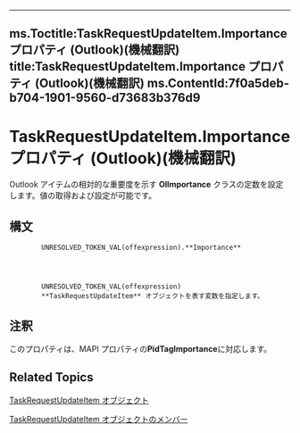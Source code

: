 

---
ms.Toctitle:TaskRequestUpdateItem.Importance プロパティ (Outlook)(機械翻訳)
title:TaskRequestUpdateItem.Importance プロパティ (Outlook)(機械翻訳)
ms.ContentId:7f0a5deb-b704-1901-9560-d73683b376d9
---
# TaskRequestUpdateItem.Importance プロパティ (Outlook)(機械翻訳)




Outlook アイテムの相対的な重要度を示す **OlImportance** クラスの定数を設定します。値の取得および設定が可能です。

## 構文

            UNRESOLVED_TOKEN_VAL(offexpression).**Importance**




            UNRESOLVED_TOKEN_VAL(offexpression)
            **TaskRequestUpdateItem** オブジェクトを表す変数を指定します。



## 注釈
このプロパティは、MAPI プロパティの**PidTagImportance**に対応します。



## Related Topics

[TaskRequestUpdateItem オブジェクト](5bc407fe-b3f6-3e46-8b91-e2ed96292cec.md)

[TaskRequestUpdateItem オブジェクトのメンバー](f4a396b3-c2f7-68a7-efa7-877328a7fc21.md)




